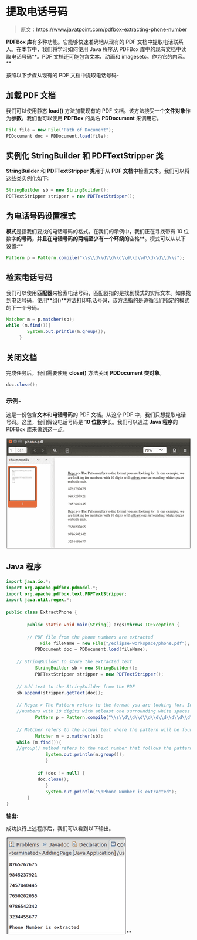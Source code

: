 # 提取电话号码

> 原文：<https://www.javatpoint.com/pdfbox-extracting-phone-number>

**PDFBox 库**有多种功能。它能够快速准确地从现有的 PDF 文档中提取电话联系人。在本节中，我们将学习如何使用 Java 程序从 PDFBox 库中的现有文档中读取电话号码**。PDF 文档还可能包含文本、动画和 imagesetc。作为它的内容。**

按照以下步骤从现有的 PDF 文档中提取电话号码-

## 加载 PDF 文档

我们可以使用静态 **load()** 方法加载现有的 PDF 文档。该方法接受一个**文件对象**作为**参数**。我们也可以使用 **PDFBox** 的类名 **PDDocument** 来调用它。

```java
File file = new File("Path of Document"); 
PDDocument doc = PDDocument.load(file); 

```

## 实例化 StringBuilder 和 PDFTextStripper 类

**StringBuilder** 和 **PDFTextStripper 类**用于从 **PDF 文档**中检索文本。我们可以将这些类实例化如下:

```java
StringBuilder sb = new StringBuilder();			
PDFTextStripper stripper = new PDFTextStripper();

```

## 为电话号码设置模式

**模式**是指我们要找的电话号码的格式。在我们的示例中，我们正在寻找带有 10 位数字**的号码，并且在电话号码的两端至少有一个环绕的**空格**。模式可以从以下设置:**

```java
Pattern p = Pattern.compile("\\s\\d\\d\\d\\d\\d\\d\\d\\d\\d\\d\\s");

```

## 检索电话号码

我们可以使用**匹配器**来检索电话号码，匹配器指的是找到模式的实际文本。如果找到电话号码，使用**组()**方法打印电话号码，该方法指的是遵循我们指定的模式的下一个号码。

```java
Matcher m = p.matcher(sb);
while (m.find()){
	    System.out.println(m.group());			
	 }

```

## 关闭文档

完成任务后，我们需要使用 **close()** 方法关闭 **PDDocument 类对象**。

```java
doc.close();

```

### 示例-

这是一份包含**文本**和**电话号码**的 PDF 文档。从这个 PDF 中，我们只想提取电话号码。这里，我们假设电话号码是 **10 位数字**长。我们可以通过 **Java 程序**的 PDFBox 库来做到这一点。

![PDFBox Extracting Phone Numbers](img/cc53b92f6aac458670879bbac0002d4b.png)

## Java 程序

```java
import java.io.*;
import org.apache.pdfbox.pdmodel.*;
import org.apache.pdfbox.text.PDFTextStripper;
import java.util.regex.*;

public class ExtractPhone {

		public static void main(String[] args)throws IOException {

		// PDF file from the phone numbers are extracted
	         File fileName = new File("/eclipse-workspace/phone.pdf");
		   PDDocument doc = PDDocument.load(fileName);

	// StringBuilder to store the extracted text
		   StringBuilder sb = new StringBuilder();			
		   PDFTextStripper stripper = new PDFTextStripper();

	// Add text to the StringBuilder from the PDF
	sb.append(stripper.getText(doc));

	// Regex-> The Pattern refers to the format you are looking for. In our example,we are looking for 
	//numbers with 10 digits with atleast one surrounding white spaces on both ends.
	       Pattern p = Pattern.compile("\\s\\d\\d\\d\\d\\d\\d\\d\\d\\d\\d\\s");

	// Matcher refers to the actual text where the pattern will be found
	       Matcher m = p.matcher(sb);
	while (m.find()){
	//group() method refers to the next number that follows the pattern we have specified.
			   System.out.println(m.group());			
			   }

			if (doc != null) {
			doc.close();
			   }
			   System.out.println("\nPhone Number is extracted");
		}
}

```

**输出:**

成功执行上述程序后，我们可以看到以下输出。

![PDFBox Extracting Phone Numbers](img/8a262f5595f0361c5440a9b2b38c620c.png)**